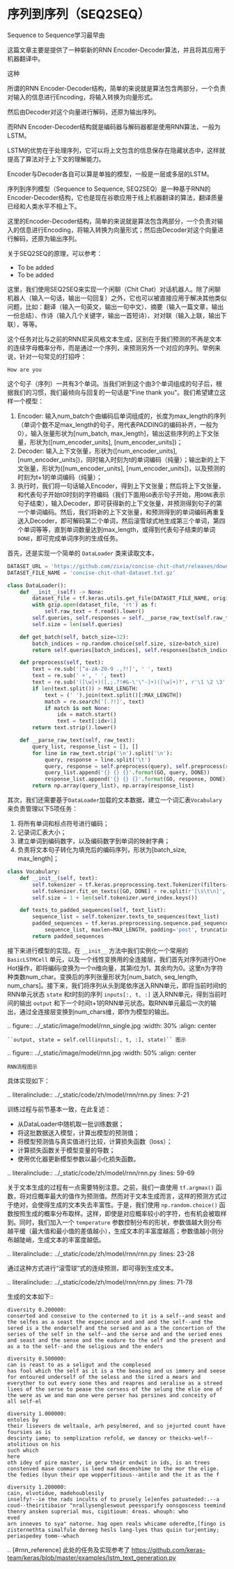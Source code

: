 # 序列到序列（SEQ2SEQ）

Sequence to Sequence学习最早由

这篇文章主要是提供了一种崭新的RNN Encoder-Decoder算法，并且将其应用于机器翻译中。

这种

所谓的RNN Encoder-Decoder结构，简单的来说就是算法包含两部分，一个负责对输入的信息进行Encoding，将输入转换为向量形式。

然后由Decoder对这个向量进行解码，还原为输出序列。

而RNN Encoder-Decoder结构就是编码器与解码器都是使用RNN算法，一般为LSTM。

LSTM的优势在于处理序列，它可以将上文包含的信息保存在隐藏状态中，这样就提高了算法对于上下文的理解能力。

Encoder与Decoder各自可以算是单独的模型，一般是一层或多层的LSTM。



序列到序列模型（Sequence to Sequence, SEQ2SEQ）是一种基于RNN的Encoder-Decoder结构，它也是现在谷歌应用于线上机器翻译的算法，翻译质量已经和人类水平不相上下。

这里的Encoder-Decoder结构，简单的来说就是算法包含两部分，一个负责对输入的信息进行Encoding，将输入转换为向量形式；然后由Decoder对这个向量进行解码，还原为输出序列。

关于SEQ2SEQ的原理，可以参考：

- To be added
- To be added

这里，我们使用SEQ2SEQ来实现一个闲聊（Chit Chat）对话机器人。除了闲聊机器人（输入一句话，输出一句回复）之外，它也可以被直接应用于解决其他类似问题，比如：翻译（输入一句英文，输出一句中文）、摘要（输入一篇文章，输出一份总结）、作诗（输入几个关键字，输出一首短诗）、对对联（输入上联，输出下联），等等。

这个任务对比与之前的RNN尼采风格文本生成，区别在于我们预测的不再是文本的连续字母概率分布，而是通过一个序列，来预测另外一个对应的序列。举例来说，针对一句常见的打招呼：

```text
How are you
```

这个句子（序列）一共有3个单词。当我们听到这个由3个单词组成的句子后，根据我们的习惯，我们最倾向与回复的一句话是"Fine thank you"。我们希望建立这样一个模型：

1. Encoder: 输入num_batch个由编码后单词组成的，长度为max_length的序列（单词个数不足max_length的句子，用代表PADDING的编码补齐，一般为0），输入张量形状为[num_batch, max_length]，输出这些序列的上下文张量，形状为([num_encoder_units], [num_encoder_units])；
2. Decoder: 输入上下文张量，形状为([num_encoder_units], [num_encoder_units])，同时输入时刻为t的单词编码（纯量）；输出新的上下文张量，形状为([num_encoder_units], [num_encoder_units])，以及预测的时刻为t+1的单词编码（纯量）；
3. 执行时，我们将一句话输入Encoder，得到上下文张量；然后将上下文张量，和代表句子开始t0时刻的字符编码（我们下面用`GO`表示句子开始，用`DONE`表示句子结束），输入Decoder，即可获得新的上下文张量，并预测得到句子的第一个单词编码。然后，我们将新的上下文张量，和预测得到的单词编码再重复送入Decoder，即可解码第二个单词，然后滚雪球式地生成第三个单词，第四个单词等等，直到单词数量达到max_length，或得到代表句子结束的单词`DONE`，即可完成单词序列的生成任务。

首先，还是实现一个简单的 ``DataLoader`` 类来读取文本，

```py
DATASET_URL = 'https://github.com/zixia/concise-chit-chat/releases/download/v0.0.1/dataset.txt.gz'
DATASET_FILE_NAME = 'concise-chit-chat-dataset.txt.gz'

class DataLoader():
    def __init__(self) -> None:
        dataset_file = tf.keras.utils.get_file(DATASET_FILE_NAME, origin=DATASET_URL)
        with gzip.open(dataset_file, 'rt') as f:
            self.raw_text = f.read().lower()
        self.queries, self.responses = self.__parse_raw_text(self.raw_text)
        self.size = len(self.queries)

    def get_batch(self, batch_size=32):
        batch_indices = np.random.choice(self.size, size=batch_size)
        return self.queries[batch_indices], self.responses[batch_indices]

    def preprocess(self, text):
        text = re.sub('[^a-zA-Z0-9 .,?!]', ' ', text)
        text = re.sub(' +', ' ', text)
        text = re.sub('([\w]+)([,;.?!#&-\'\"-]+)([\w]+)?', r'\1 \2 \3', text)
        if len(text.split()) > MAX_LENGTH:
            text = (' ').join(text.split()[:MAX_LENGTH])
            match = re.search('[.?!]', text)
            if match is not None:
                idx = match.start()
                text = text[:idx+1]
        return text.strip().lower()

    def __parse_raw_text(self, raw_text):
        query_list, response_list = [], []
        for line in raw_text.strip('\n').split('\n'):
            query, response = line.split('\t')
            query, response = self.preprocess(query), self.preprocess(response)
            query_list.append('{} {} {}'.format(GO, query, DONE))
            response_list.append('{} {} {}'.format(GO, response, DONE))
        return np.array(query_list), np.array(response_list)
```

其次，我们还需要基于`DataLoader`加载的文本数据，建立一个词汇表`Vocabulary`来负责管理以下5项任务：

1. 将所有单词和标点符号进行编码；
2. 记录词汇表大小；
3. 建立单词到编码数字，以及编码数字到单词的映射字典；
4. 负责将文本句子转化为填充后的编码序列，形状为[batch_size, max_length]；

```python
class Vocabulary:
    def __init__(self, text):
        self.tokenizer = tf.keras.preprocessing.text.Tokenizer(filters='')
        self.tokenizer.fit_on_texts([GO, DONE] + re.split(r'[\s\t\n]', text))
        self.size = 1 + len(self.tokenizer.word_index.keys())

    def texts_to_padded_sequences(self, text_list):
        sequence_list = self.tokenizer.texts_to_sequences(text_list)
        padded_sequences = tf.keras.preprocessing.sequence.pad_sequences(
            sequence_list, maxlen=MAX_LENGTH, padding='post', truncating='post')
        return padded_sequences
```

接下来进行模型的实现。在 ``__init__`` 方法中我们实例化一个常用的 ``BasicLSTMCell`` 单元，以及一个线性变换用的全连接层，我们首先对序列进行One Hot操作，即将编码i变换为一个n维向量，其第i位为1，其余均为0。这里n为字符种类数num_char。变换后的序列张量形状为[num_batch, seq_length, num_chars]。接下来，我们将序列从头到尾依序送入RNN单元，即将当前时间t的RNN单元状态 ``state`` 和t时刻的序列 ``inputs[:, t, :]`` 送入RNN单元，得到当前时间的输出 ``output`` 和下一个时间t+1的RNN单元状态。取RNN单元最后一次的输出，通过全连接层变换到num_chars维，即作为模型的输出。

.. figure:: ../_static/image/model/rnn_single.jpg
    :width: 30%
    :align: center

    ``output, state = self.cell(inputs[:, t, :], state)`` 图示

.. figure:: ../_static/image/model/rnn.jpg
    :width: 50%
    :align: center

    RNN流程图示

具体实现如下：

.. literalinclude:: ../_static/code/zh/model/rnn/rnn.py
    :lines: 7-21

训练过程与前节基本一致，在此复述：

- 从DataLoader中随机取一批训练数据；
- 将这批数据送入模型，计算出模型的预测值；
- 将模型预测值与真实值进行比较，计算损失函数（loss）；
- 计算损失函数关于模型变量的导数；
- 使用优化器更新模型参数以最小化损失函数。

.. literalinclude:: ../_static/code/zh/model/rnn/rnn.py
    :lines: 59-69

关于文本生成的过程有一点需要特别注意。之前，我们一直使用 ``tf.argmax()`` 函数，将对应概率最大的值作为预测值。然而对于文本生成而言，这样的预测方式过于绝对，会使得生成的文本失去丰富性。于是，我们使用 ``np.random.choice()`` 函数按照生成的概率分布取样。这样，即使是对应概率较小的字符，也有机会被取样到。同时，我们加入一个 ``temperature`` 参数控制分布的形状，参数值越大则分布越平缓（最大值和最小值的差值越小），生成文本的丰富度越高；参数值越小则分布越陡峭，生成文本的丰富度越低。

.. literalinclude:: ../_static/code/zh/model/rnn/rnn.py
    :lines: 23-28

通过这种方式进行“滚雪球”式的连续预测，即可得到生成文本。

.. literalinclude:: ../_static/code/zh/model/rnn/rnn.py
    :lines: 71-78

生成的文本如下::

    diversity 0.200000:
    conserted and conseive to the conterned to it is a self--and seast and the selfes as a seast the expecience and and and the self--and the sered is a the enderself and the sersed and as a the concertion of the series of the self in the self--and the serse and and the seried enes and seast and the sense and the eadure to the self and the present and as a to the self--and the seligious and the enders
    
    diversity 0.500000:
    can is reast to as a seligut and the complesed
    has fool which the self as it is a the beasing and us immery and seese for entoured underself of the seless and the sired a mears and everyther to out every sone thes and reapres and seralise as a streed liees of the serse to pease the cersess of the selung the elie one of the were as we and man one were perser has persines and conceity of all self-el
    
    diversity 1.000000:
    entoles by
    their lisevers de weltaale, arh pesylmered, and so jejurted count have foursies as is
    descinty iamo; to semplization refold, we dancey or theicks-welf--atolitious on his
    such which
    here
    oth idey of pire master, ie gerw their endwit in ids, is an trees constenved mase commars is leed mad decemshime to the mor the elige. the fedies (byun their ope wopperfitious--antile and the it as the f
    
    diversity 1.200000:
    cain, elvotidue, madehoublesily
    inselfy!--ie the rads incults of to prusely le]enfes patuateded:.--a coud--theiritibaior "nrallysengleswout peessparify oonsgoscess teemind thenry ansken suprerial mus, cigitioum: 4reas. whouph: who
    eved
    arn inneves to sya" natorne. hag open reals whicame oderedte,[fingo is
    zisternethta simalfule dereeg hesls lang-lyes thas quiin turjentimy; periaspedey tomm--whach 

.. [#rnn_reference] 此处的任务及实现参考了 https://github.com/keras-team/keras/blob/master/examples/lstm_text_generation.py
